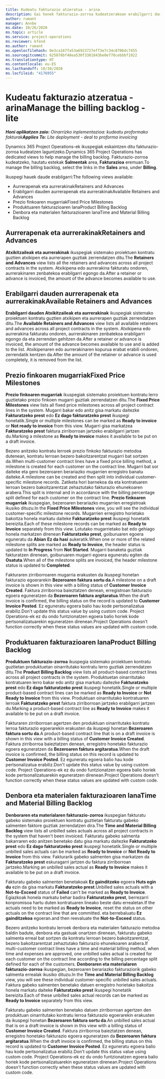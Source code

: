 ```yaml
---
title: Kudeatu fakturazio atzeratua - arina
description: Gai honek fakturazio-zorroa kudeatzerakoan erabilgarri dauden hainbat ikuspegiri buruzko informazioa eskaintzen du.
author: rumant
manager: Annbe
ms.date: 10/26/2020
ms.topic: article
ms.service: project-operations
ms.reviewer: kfend
ms.author: rumant
ms.openlocfilehash: 0e3ca167fa53a6923727eff3e7c34c8706dc7455
ms.sourcegitcommit: 625878bf48ea530f3381843be0e778cebbbf1922
ms.translationtype: HT
ms.contentlocale: eu-ES
ms.lasthandoff: 10/30/2020
ms.locfileid: "4176955"
---
```

# <a name="manage-the-billing-backlog---lite"></a><span data-ttu-id="ddad5-103">Kudeatu fakturazio atzeratua - arina</span><span class="sxs-lookup"><span data-stu-id="ddad5-103">Manage the billing backlog - lite</span></span>

<span data-ttu-id="ddad5-104">_**Honi aplikatzen zaio:** Oinarrizko inplementazioa: kudeatu proformako fakturak_</span><span class="sxs-lookup"><span data-stu-id="ddad5-104">_**Applies To:** Lite deployment - deal to proforma invoicing_</span></span>

<span data-ttu-id="ddad5-105">Dynamics 365 Project Operations-ek ikuspegiak eskaintzen ditu fakturazio-zorroa kudeatzen laguntzeko.</span><span class="sxs-lookup"><span data-stu-id="ddad5-105">Dynamics 365 Project Operations has dedicated views to help manage the billing backlog.</span></span> <span data-ttu-id="ddad5-106">Fakturazio-zorroa kudeatzeko, hautatu estekak **Salmentak** area, **Fakturazioa** eremuan.</span><span class="sxs-lookup"><span data-stu-id="ddad5-106">To manage the billing backlog, select the links in the **Sales** area, under **Billing**.</span></span> 

<span data-ttu-id="ddad5-107">Ikuspegi hauek daude erabilgarri:</span><span class="sxs-lookup"><span data-stu-id="ddad5-107">The following views available:</span></span>

- <span data-ttu-id="ddad5-108">Aurrerapenak eta aurrerakinak</span><span class="sxs-lookup"><span data-stu-id="ddad5-108">Retainers and Advances</span></span>
- <span data-ttu-id="ddad5-109">Erabilgarri dauden aurrerapenak eta aurrerakinak</span><span class="sxs-lookup"><span data-stu-id="ddad5-109">Available Retainers and Advances</span></span>
- <span data-ttu-id="ddad5-110">Prezio finkoaren mugarriak</span><span class="sxs-lookup"><span data-stu-id="ddad5-110">Fixed Price Milestones</span></span>
- <span data-ttu-id="ddad5-111">Produktuaren fakturazioaren lana</span><span class="sxs-lookup"><span data-stu-id="ddad5-111">Product Billing Backlog</span></span>
- <span data-ttu-id="ddad5-112">Denbora eta materialen fakturazioaren lana</span><span class="sxs-lookup"><span data-stu-id="ddad5-112">Time and Material Billing Backlog</span></span>

## <a name="retainers-and-advances"></a><span data-ttu-id="ddad5-113">Aurrerapenak eta aurrerakinak</span><span class="sxs-lookup"><span data-stu-id="ddad5-113">Retainers and Advances</span></span>

<span data-ttu-id="ddad5-114">**Atxikitzaileak eta aurrerakinak** ikuspegiak sistemako proiektuen kontratu guztien atxikipen eta aurrerapen guztiak zerrendatzen ditu.</span><span class="sxs-lookup"><span data-stu-id="ddad5-114">The **Retainers and Advances** view lists all the retainers and advances across all project contracts in the system.</span></span> <span data-ttu-id="ddad5-115">Atxikipena edo aurrerakina fakturatu ondoren, aurrerakinaren zenbatekoa erabilgarri egongo da.</span><span class="sxs-lookup"><span data-stu-id="ddad5-115">After a retainer or advance is invoiced, the amount of the advance becomes available to use.</span></span>

## <a name="available-retainers-and-advances"></a><span data-ttu-id="ddad5-116">Erabilgarri dauden aurrerapenak eta aurrerakinak</span><span class="sxs-lookup"><span data-stu-id="ddad5-116">Available Retainers and Advances</span></span>

<span data-ttu-id="ddad5-117">**Erabilgarri dauden Atxikitzaileak eta aurrerakinak** ikuspegiak sistemako proiektuen kontratu guztien atxikipen eta aurrerapen guztiak zerrendatzen ditu.</span><span class="sxs-lookup"><span data-stu-id="ddad5-117">The **Available Retainers and Advances** view lists all available retainers and advances across all project contracts in the system.</span></span> <span data-ttu-id="ddad5-118">Atxikipena edo aurrerakina fakturatu ondoren, aurrerakinaren zenbatekoa erabilgarri egongo da eta zerrendan gehitzen da.</span><span class="sxs-lookup"><span data-stu-id="ddad5-118">After a retainer or advance is invoiced, the amount of the advance becomes available to use and is added to the list.</span></span> <span data-ttu-id="ddad5-119">Atxikipenaren edo aurrerakinaren kopurua erabat erabili ondoren, zerrendatik kentzen da.</span><span class="sxs-lookup"><span data-stu-id="ddad5-119">After the amount of the retainer or advance is used completely, it is removed from the list.</span></span>

## <a name="fixed-price-milestones"></a><span data-ttu-id="ddad5-120">Prezio finkoaren mugarriak</span><span class="sxs-lookup"><span data-stu-id="ddad5-120">Fixed Price Milestones</span></span>

<span data-ttu-id="ddad5-121">**Prezio finkoaren mugarriak** ikuspegiak sistemako proiektuen kontratu lerro guztietako prezio finkoen mugarri guztiak zerrendatzen ditu.</span><span class="sxs-lookup"><span data-stu-id="ddad5-121">The **Fixed Price Milestones** view lists all fixed price milestones across all project contract lines in the system.</span></span> <span data-ttu-id="ddad5-122">Mugarri bakar edo anitz gisa markatu daitezke **Fakturatzeko prest** edo **Ez dago fakturatzeko prest** ikuspegi honetatik.</span><span class="sxs-lookup"><span data-stu-id="ddad5-122">Single or multiple milestones can be marked as **Ready to invoice** or **Not ready to invoice** from this view.</span></span> <span data-ttu-id="ddad5-123">Mugarri gisa markatzea **Fakturatzeko prest** faktura zirriborroan jartzeko erabilgarri jartzen du.</span><span class="sxs-lookup"><span data-stu-id="ddad5-123">Marking a milestone as **Ready to invoice** makes it available to be put on a draft invoice.</span></span>

<span data-ttu-id="ddad5-124">Bezero anitzeko kontratu lerroek prezio finkoko fakturazio metodoa dutenean, kontratu lerroan bezero bakoitzarentzat mugarri bat sortzen da.</span><span class="sxs-lookup"><span data-stu-id="ddad5-124">When multi-customer contract lines have a fixed price billing method, a milestone is created for each customer on the contract line.</span></span> <span data-ttu-id="ddad5-125">Mugarri bat sor daiteke eta gero bezeroaren berariazko mugarrien erregistro banatu daiteke.</span><span class="sxs-lookup"><span data-stu-id="ddad5-125">A milestone can be created and then split into individual customer-specific milestone records.</span></span> <span data-ttu-id="ddad5-126">Zatiketa hori barnekoa da eta kontratuaren lerroan bezero bakoitzarentzat zehaztutako fakturazio ehunekoaren arabera.</span><span class="sxs-lookup"><span data-stu-id="ddad5-126">This split is internal and in accordance with the billing percentage split defined for each customer on the contract line.</span></span> <span data-ttu-id="ddad5-127">**Prezio finkoaren mugarriak** ikuspegian, bezeroaren berariazko mugarrien erregistroak ikusiko dituzu.</span><span class="sxs-lookup"><span data-stu-id="ddad5-127">In the **Fixed Price Milestones** view, you will see the individual customer-specific milestone records.</span></span> <span data-ttu-id="ddad5-128">Mugarrien erregistro horietako bakoitza honela markatu daiteke **Fakturatzeko prest** ikuspegi honetatik bereizita.</span><span class="sxs-lookup"><span data-stu-id="ddad5-128">Each of these milestone records can be marked as **Ready to Invoice** separately from this view.</span></span> <span data-ttu-id="ddad5-129">Lotutako mugarrietako bat edo gehiago honela markatzen direnean **Fakturatzeko prest**, goiburuaren egoera eguneratu da **Abian** **Ez da hasi** aukeratik.</span><span class="sxs-lookup"><span data-stu-id="ddad5-129">When one or more of the related milestone splits are marked as **Ready to Invoice**, the header status is updated to **In Progress** from **Not Started**.</span></span> <span data-ttu-id="ddad5-130">Mugarri banaketa guztiak fakturatzen direnean, goiburuaren mugarri egoera eguneratu egiten da **Osatuta**.</span><span class="sxs-lookup"><span data-stu-id="ddad5-130">When all of the milestone splits are invoiced, the header milestone status is updated to **Completed**.</span></span>

<span data-ttu-id="ddad5-131">Fakturaren zirriborroaren mugarria erakusten da ikuspegi honetan fakturazio egoerarekin **Bezeroaren faktura sortu da**.</span><span class="sxs-lookup"><span data-stu-id="ddad5-131">A milestone on a draft invoice is shown in this view with a billing status of **Customer Invoice Created**.</span></span> <span data-ttu-id="ddad5-132">Faktura zirriborroa baieztatzen denean, erregistroan fakturazio egoera eguneratzen da **Bezeroaren faktura argitaratua**.</span><span class="sxs-lookup"><span data-stu-id="ddad5-132">When the draft invoice is confirmed, the billing status on the record is updated to **Customer Invoice Posted**.</span></span> <span data-ttu-id="ddad5-133">Ez eguneratu egoera balio hau kode pertsonalizatua erabiliz.</span><span class="sxs-lookup"><span data-stu-id="ddad5-133">Don't update this status value by using custom code.</span></span> <span data-ttu-id="ddad5-134">Project Operations-ek ez du ondo funtzionatzen egoera balio horiek kode pertsonalizatuarekin eguneratzen direnean.</span><span class="sxs-lookup"><span data-stu-id="ddad5-134">Project Operations doesn't function correctly when these status values are updated with custom code.</span></span>

## <a name="product-billing-backlog"></a><span data-ttu-id="ddad5-135">Produktuaren fakturazioaren lana</span><span class="sxs-lookup"><span data-stu-id="ddad5-135">Product Billing Backlog</span></span>

<span data-ttu-id="ddad5-136">**Produktuen fakturazio-zorroa** ikuspegia sistemako proiektuen kontratu guztietan produktuetan oinarritutako kontratu lerro guztiak zerrendatzen ditu.</span><span class="sxs-lookup"><span data-stu-id="ddad5-136">The **Product Billing Backlog** view lists all product-based contract lines across all project contracts in the system.</span></span> <span data-ttu-id="ddad5-137">Produktuetan oinarritutako kontratuaren lerro bakar edo anitz gisa markatu daitezke **Fakturatzeko prest** edo **Ez dago fakturatzeko prest** ikuspegi honetatik.</span><span class="sxs-lookup"><span data-stu-id="ddad5-137">Single or multiple product-based contract lines can be marked as **Ready to Invoice** or **Not Ready to Invoice** from this view.</span></span> <span data-ttu-id="ddad5-138">Produktuan oinarritutako kontratuaren lerroak **Fakturatzeko prest** faktura zirriborroan jartzeko erabilgarri jartzen du.</span><span class="sxs-lookup"><span data-stu-id="ddad5-138">Marking a product-based contract line as **Ready to Invoice** makes it available to be put on a draft invoice.</span></span>

<span data-ttu-id="ddad5-139">Fakturaren zirriborroan agertzen den produktuan oinarritutako kontratu lerroa fakturazio egoerarekin erakusten da ikuspegi honetan **Bezeroaren faktura sortu da**.</span><span class="sxs-lookup"><span data-stu-id="ddad5-139">A product-based contract line that is on a draft invoice is shown in this view with a billing status of **Customer Invoice Created**.</span></span> <span data-ttu-id="ddad5-140">Faktura zirriborroa baieztatzen denean, erregistro honetako fakturazio egoera eguneratzen da **Bezeroaren faktura argitaratua**.</span><span class="sxs-lookup"><span data-stu-id="ddad5-140">When the draft invoice is confirmed, the billing status on this record is updated to **Customer Invoice Posted**.</span></span> <span data-ttu-id="ddad5-141">Ez eguneratu egoera balio hau kode pertsonalizatua erabiliz.</span><span class="sxs-lookup"><span data-stu-id="ddad5-141">Don't update this status value by using custom code.</span></span> <span data-ttu-id="ddad5-142">Project Operations-ek ez du ondo funtzionatzen egoera balio horiek kode pertsonalizatuarekin eguneratzen direnean.</span><span class="sxs-lookup"><span data-stu-id="ddad5-142">Project Operations doesn't function correctly when these status values are updated with custom code.</span></span>

## <a name="time-and-material-billing-backlog"></a><span data-ttu-id="ddad5-143">Denbora eta materialen fakturazioaren lana</span><span class="sxs-lookup"><span data-stu-id="ddad5-143">Time and Material Billing Backlog</span></span>

<span data-ttu-id="ddad5-144">**Denboraren eta materialaren fakturazio-zorroa** ikuspegian fakturatu gabeko sistemako proiektuen kontratu guztietan fakturatu gabeko salmenten faktore guztiak zerrendatzen dira.</span><span class="sxs-lookup"><span data-stu-id="ddad5-144">The **Time and Material Billing Backlog** view lists all unbilled sales actuals across all project contracts in the system that haven't been invoiced.</span></span> <span data-ttu-id="ddad5-145">Fakturatu gabeko salmenta bakarraren edo anitzen benetako datu gisa markatu daitezke **Fakturatzeko prest** edo **Ez dago fakturatzeko prest** ikuspegi honetatik.</span><span class="sxs-lookup"><span data-stu-id="ddad5-145">Single or multiple unbilled sales actuals can be marked as **Ready to Invoice** or **Not Ready to Invoice** from this view.</span></span> <span data-ttu-id="ddad5-146">Fakturarik gabeko salmenten gisa markatzen da **Fakturatzeko prest** eskuragarri jartzen du faktura zirriborroan jartzeko.</span><span class="sxs-lookup"><span data-stu-id="ddad5-146">Marking an unbilled sales actual as **Ready to Invoice** makes it available to be put on a draft invoice.</span></span>

<span data-ttu-id="ddad5-147">Fakturatu gabeko salmenten benetakoak **Ez gainditzeko** egoera **Huts egin du** ezin da gisa markatu **Fakturatzeko prest**.</span><span class="sxs-lookup"><span data-stu-id="ddad5-147">Unbilled sales actuals with a **Not-to-Exceed** status of **Failed** can't be marked as **Ready to Invoice**.</span></span> <span data-ttu-id="ddad5-148">Egiazkoak honela markatu behar badira **Fakturatzeko prest**, berrezarri konpromisoa hartu duten kontratuaren lineako beste datu errealetan.</span><span class="sxs-lookup"><span data-stu-id="ddad5-148">If the actuals need to be marked as **Ready to Invoice**, reset the status on other actuals on the contract line that are committed.</span></span> <span data-ttu-id="ddad5-149">eta berrebaluatu **Ez gainditzekoa** egoeran.</span><span class="sxs-lookup"><span data-stu-id="ddad5-149">and then reevaluate the **Not-to-Exceed** status.</span></span>

<span data-ttu-id="ddad5-150">Bezero anitzeko kontratu lerroek denbora eta materialen fakturazio metodoa baldin badute, denbora eta gastuak onartzen direnean, fakturatu gabeko salmenta erreal bat sortzen da kontratu lerroan bezero bakoitzarentzat, bezero bakoitzarentzat zehaztutako fakturazio ehunekoaren arabera.</span><span class="sxs-lookup"><span data-stu-id="ddad5-150">If multi-customer contract lines have a time and material billing method, when time and expenses are approved, one unbilled sales actual is created for each customer on the contract line according to the billing percentage split defined for each of the customers.</span></span> <span data-ttu-id="ddad5-151">**Denboraren eta materialaren fakturazio-zorroa** ikuspegian, bezeroaren berariazko fakturaziorik gabeko salmenta errealak ikusiko dituzu.</span><span class="sxs-lookup"><span data-stu-id="ddad5-151">In the **Time and Material Billing Backlog** view, you will see these individual customer-specific unbilled sales actuals.</span></span> <span data-ttu-id="ddad5-152">Faktura gabeko salmenten benetako datuen erregistro horietako bakoitza honela markatu daiteke **Fakturatzeko prest** ikuspegi honetatik bereizita.</span><span class="sxs-lookup"><span data-stu-id="ddad5-152">Each of these unbilled sales actual records can be marked as **Ready to Invoice** separately from this view.</span></span>

<span data-ttu-id="ddad5-153">Fakturatu gabeko salmenten benetako datuen zirriborroan agertzen den produktuan oinarritutako kontratu lerroa fakturazio egoerarekin erakusten da ikuspegi honetan **Bezeroaren faktura sortu da**.</span><span class="sxs-lookup"><span data-stu-id="ddad5-153">An unbilled sales actual that is on a draft invoice is shown in this view with a billing status of **Customer Invoice Created**.</span></span> <span data-ttu-id="ddad5-154">Faktura zirriborroa baieztatzen denean, erregistro honetako fakturazio egoera eguneratzen da **Bezeroaren faktura argitaratua**.</span><span class="sxs-lookup"><span data-stu-id="ddad5-154">When the draft invoice is confirmed, the billing status on this record is updated to **Customer Invoice Posted**.</span></span> <span data-ttu-id="ddad5-155">Ez eguneratu egoera balio hau kode pertsonalizatua erabiliz.</span><span class="sxs-lookup"><span data-stu-id="ddad5-155">Don't update this status value using custom code.</span></span> <span data-ttu-id="ddad5-156">Project Operations-ek ez du ondo funtzionatzen egoera balio horiek kode pertsonalizatuarekin eguneratzen direnean.</span><span class="sxs-lookup"><span data-stu-id="ddad5-156">Project Operations doesn't function correctly when these status values are updated with custom code.</span></span>
